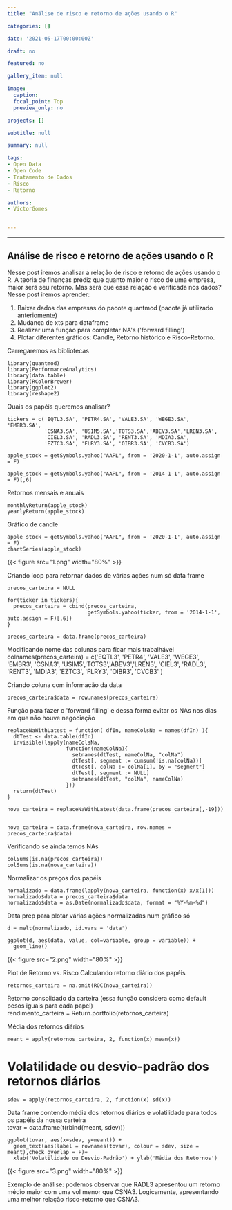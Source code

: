 ```yaml
---
title: "Análise de risco e retorno de ações usando o R"

categories: []

date: '2021-05-17T00:00:00Z' 

draft: no

featured: no

gallery_item: null

image:
  caption: 
  focal_point: Top
  preview_only: no

projects: []

subtitle: null

summary: null

tags: 
- Open Data
- Open Code
- Tratamento de Dados
- Risco
- Retorno

authors:
- VictorGomes


---
```




---
##  Análise de risco e retorno de ações usando o R

Nesse post iremos analisar a relação de risco e retorno de ações usando o R. A teoria de finanças prediz que quanto maior o risco de uma empresa, maior será seu retorno. Mas será que essa relação é verificada nos dados? Nesse post iremos aprender:
1) Baixar dados das empresas do pacote quantmod (pacote já utilizado anteriomente)
2) Mudança de xts para dataframe
3) Realizar uma função para completar NA's ('forward filling')
4) Plotar diferentes gráficos: Candle, Retorno histórico e Risco-Retorno.


Carregaremos as bibliotecas

    library(quantmod)
    library(PerformanceAnalytics)
    library(data.table)
    library(RColorBrewer)
    library(ggplot2)
    library(reshape2)

Quais os papéis queremos analisar?

    tickers = c('EQTL3.SA', 'PETR4.SA', 'VALE3.SA', 'WEGE3.SA', 'EMBR3.SA',
                'CSNA3.SA', 'USIM5.SA','TOTS3.SA','ABEV3.SA','LREN3.SA', 
                'CIEL3.SA', 'RADL3.SA', 'RENT3.SA', 'MDIA3.SA', 
                'EZTC3.SA', 'FLRY3.SA', 'OIBR3.SA', 'CVCB3.SA')
    
    apple_stock = getSymbols.yahoo("AAPL", from = '2020-1-1', auto.assign = F)
    
    apple_stock = getSymbols.yahoo("AAPL", from = '2014-1-1', auto.assign = F)[,6]

Retornos mensais e anuais

    monthlyReturn(apple_stock)
    yearlyReturn(apple_stock)

Gráfico de candle
    
    apple_stock = getSymbols.yahoo("AAPL", from = '2020-1-1', auto.assign = F)
    chartSeries(apple_stock)

{{< figure src="1.png" width="80%" >}}

Criando loop para retornar dados de várias ações num só data frame

    precos_carteira = NULL
    
    for(ticker in tickers){
      precos_carteira = cbind(precos_carteira, 
                              getSymbols.yahoo(ticker, from = '2014-1-1', auto.assign = F)[,6])
    }

    precos_carteira = data.frame(precos_carteira)

Modificando nome das colunas para ficar mais trabalhável
    colnames(precos_carteira) = c('EQTL3', 'PETR4', 'VALE3', 'WEGE3', 'EMBR3',
                                  'CSNA3', 'USIM5','TOTS3','ABEV3','LREN3', 
                                  'CIEL3', 'RADL3', 'RENT3', 'MDIA3', 
                                  'EZTC3', 'FLRY3', 'OIBR3', 'CVCB3'
    )

 Criando coluna com informação da  data

    precos_carteira$data = row.names(precos_carteira)
  
Função para fazer o 'forward filling' e dessa forma evitar os NAs nos dias em que não houve negociação

    replaceNaWithLatest = function( dfIn, nameColsNa = names(dfIn) ){ 
      dtTest <- data.table(dfIn) 
      invisible(lapply(nameColsNa, 
                       function(nameColNa){ 
                         setnames(dtTest, nameColNa, "colNa") 
                         dtTest[, segment := cumsum(!is.na(colNa))] 
                         dtTest[, colNa := colNa[1], by = "segment"] 
                         dtTest[, segment := NULL] 
                         setnames(dtTest, "colNa", nameColNa) 
                       })) 
      return(dtTest)
    }
    
    nova_carteira = replaceNaWithLatest(data.frame(precos_carteira[,-19]))
    
    
    nova_carteira = data.frame(nova_carteira, row.names = precos_carteira$data)

Verificando se ainda temos NAs

    colSums(is.na(precos_carteira))
    colSums(is.na(nova_carteira))

Normalizar os preços dos papéis

    normalizado = data.frame(lapply(nova_carteira, function(x) x/x[1]))
    normalizado$data = precos_carteira$data
    normalizado$data = as.Date(normalizado$data, format = "%Y-%m-%d")

Data prep para plotar várias ações normalizadas num gráfico só                                

    d = melt(normalizado, id.vars = 'data')

    ggplot(d, aes(data, value, col=variable, group = variable)) +
      geom_line()

{{< figure src="2.png" width="80%" >}}

Plot de Retorno vs. Risco
Calculando retorno diário dos papéis                                

    retornos_carteira = na.omit(ROC(nova_carteira))

Retorno consolidado da carteira (essa função considera como default pesos iguais para cada papel)                            
    rendimento_carteira = Return.portfolio(retornos_carteira)

Média dos retornos diários                                

    meant = apply(retornos_carteira, 2, function(x) mean(x))

# Volatilidade ou desvio-padrão dos retornos diários             

    sdev = apply(retornos_carteira, 2, function(x) sd(x))

Data frame contendo média dos retornos diários e volatilidade para todos os papéis da nossa carteira             
    tovar = data.frame(t(rbind(meant, sdev)))

    
    ggplot(tovar, aes(x=sdev, y=meant)) +
      geom_text(aes(label = rownames(tovar), colour = sdev, size = meant),check_overlap = F)+
      xlab('Volatilidade ou Desvio-Padrão') + ylab('Média dos Retornos')

{{< figure src="3.png" width="80%" >}}

Exemplo de análise: podemos observar que RADL3 apresentou um retorno médio maior com uma vol menor que CSNA3. Logicamente, apresentando uma melhor relação risco-retorno que CSNA3. 
